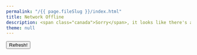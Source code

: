 ```yaml
---
permalink: "/{{ page.fileSlug }}/index.html"
title: Network Offline
description: <span class="canada">Sorry</span>, it looks like there's a problem with your Internet connection.
theme: null
---
```


<nav class=" [ grid ] [ navigator ] " aria-label="Error Navigation">
  <button onclick="window.location.reload()" aria-label="Refresh">Refresh!</button>
</nav>

<script>
(async () => {
	const browsingHistory = []
	const parser = new DOMParser()
	const cacheCorePages = await caches.open("core-pages")
	const cachePages = await caches.open("pages")
	const keysCorePages = await cacheCorePages.keys()
	const keysPages = await cachePages.keys()
	for (const keys of [keysCorePages, keysPages]) {
		for (const request of keys) {
			if (!request.url.includes("/offline/")) {
				const response = await cacheCorePages.match(request) || await cachePages.match(request)
				const html = await response.text()
				const dom = parser.parseFromString(html, "text/html")
				const data = new Object()
				data.url = request.url
				data.timestamp = new Date(response.headers.get("Date"))
				if (dom.querySelector(".description .dt-published")) {
					data.published = new Date(dom.querySelector(".description .dt-published").getAttribute("datetime")).toISOString()
					data.publishedString = dom.querySelector(".description .dt-published").innerText
				}
				if (dom.querySelector("h1")) {
					data.title = dom.querySelector("h1").innerText.replace("{{ site.tagline | striptags | safe }}", "The Homepage")
				} else {
					data.title = dom.querySelector('meta[name="twitter:title"]').getAttribute("content").replace(" · Chris Burnell", "")
				}
				data.description = dom.querySelector('meta[name="description"]').getAttribute("content")
				browsingHistory.push(data)
			}
		}
	}
	if (browsingHistory) {
		browsingHistory.sort((a, b) => {
			return b.timestamp - a.timestamp
		})
		let markup = '<h2>Here are some cached pages</h2><nav class=" [ deck ] ">'
		browsingHistory.forEach((data) => {
			markup += `
	  <article>
		  <h3>
			  <a href="${data.url}">${data.title}</a>
		  </h3>
		  <p>${data.description}</div>
  `
			if (data.published) {
				markup += `
<ul class=" [ cluster ] [ deck__meta ] ">
	<li>
		<small>published</small> <a href="${data.url}" tabindex="-1"><time datetime="${data.published}">${data.publishedString}</time></a>
	</li>
</ul>`
			}
			markup += `</article>`
		})
		markup += "</nav>"
		document.querySelector(".content").insertAdjacentHTML("beforeend", markup)
	}
})()
</script>
